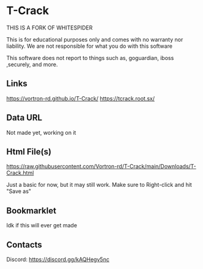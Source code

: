 # T-Crack
THIS IS A FORK OF WHITESPIDER

This is for educational purposes only and comes with no warranty nor liability. We are not responsible for what you do with this software

This software does not report to things such as, goguardian, iboss ,securely, and more.
## Links

https://vortron-rd.github.io/T-Crack/
https://tcrack.root.sx/

## Data URL
Not made yet, working on it

## Html File(s)
https://raw.githubusercontent.com/Vortron-rd/T-Crack/main/Downloads/T-Crack.html

Just a basic <Embed> for now, but it may still work. Make sure to Right-click and hit "Save as"

## Bookmarklet
Idk if this will ever get made
## Contacts
Discord: https://discord.gg/kAQHegv5nc


